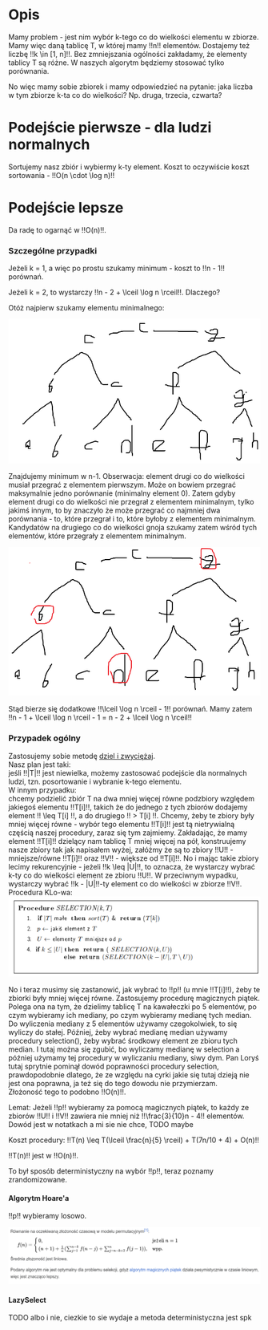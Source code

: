 # Opis

Mamy problem - jest nim wybór k-tego co do wielkości elementu w zbiorze.
Mamy więc daną tablicę T, w której mamy !!n!! elementów. Dostajemy też liczbę !!k \in [1, n]!!. Bez zmniejszania ogólności zakładamy, że elementy tablicy T są różne. W naszych algorytm będziemy stosować tylko porównania.

No więc mamy sobie zbiorek i mamy odpowiedzieć na pytanie: jaka liczba w tym zbiorze k-ta co do wielkości? Np. druga, trzecia, czwarta?

# Podejście pierwsze - dla ludzi normalnych

Sortujemy nasz zbiór i wybiermy k-ty element. Koszt to oczywiście koszt sortowania - !!O(n \cdot \log n)!!

# Podejście lepsze

Da radę to ogarnąć w !!O(n)!!.

### Szczególne przypadki

Jeżeli k = 1, a więc po prostu szukamy minimum - koszt to !!n - 1!! porównań.

Jeżeli k = 2, to wystarczy !!n - 2 + \lceil \log n \rceil!!. Dlaczego?

Otóż najpierw szukamy elementu minimalnego:

![alt text](images/k2-1.png)

Znajdujemy minimum w n-1. Obserwacja: element drugi co do wielkości musiał przegrać z elementem pierwszym. Może on bowiem przegrać maksymalnie jedno porównanie (minimalny element 0). Zatem gdyby element drugi co do wielkości nie przegrał z elementem minimalnym, tylko jakimś innym, to by znaczyło że może przegrać co najmniej dwa porównania - to, które przegrał i to, które byłoby z elementem minimalnym. Kandydatów na drugiego co do wielkości gnoja szukamy zatem wśród tych elementów, które przegrały z elementem minimalnym.

![alt text](images/k2-2.png)

Stąd bierze się dodatkowe !!\lceil \log n \rceil - 1!! porównań. Mamy zatem !!n - 1 + \lceil \log n \rceil - 1 = n - 2 + \lceil \log n \rceil!!

### Przypadek ogólny

Zastosujemy sobie metodę [dziel i zwyciężaj](https://aisd-notatki.readthedocs.io/en/latest/divide-and-conquer/dac-algos/).  
Nasz plan jest taki:  
jeśli !!|T|!! jest niewielka, możemy zastosować podejście dla normalnych ludzi, tzn. posortowanie i wybranie k-tego elementu.  
W innym przypadku:  
chcemy podzielić zbiór T na dwa mniej więcej równe podzbiory względem jakiegoś elementu !!T[i]!!, takich że do jednego z tych zbiorów dodajemy element !! \leq T[i] !!, a do drugiego !! > T[i] !!. Chcemy, żeby te zbiory były mniej więcej równe - wybór tego elementu !!T[i]!! jest tą nietrywialną częścią naszej procedury, zaraz się tym zajmiemy. Zakładając, że mamy element !!T[i]!! dzielący nam tablicę T mniej więcej na pół, konstruujemy nasze zbiory tak jak napisałem wyżej, załóżmy że są to zbiory !!U!! - mniejsze/równe !!T[i]!! oraz !!V!! - większe od !!T[i]!!. No i mając takie zbiory lecimy rekurencyjnie - jeżeli !!k \leq |U|!!, to oznacza, że wystarczy wybrać k-ty co do wielkości element ze zbioru !!U!!. W przeciwnym wypadku, wystarczy wybrać !!k - |U|!!-ty element co do wielkości w zbiorze !!V!!. Procedura KLo-wa:
![alt text](images/p1.png)

No i teraz musimy się zastanowić, jak wybrać to !!p!! (u mnie !!T[i]!!), żeby te zbiorki były mniej więcej równe. Zastosujemy procedurę magicznych piątek. Polega ona na tym, że dzielimy tablicę T na kawałeczki po 5 elementów, po czym wybieramy ich mediany, po czym wybieramy medianę tych median. Do wyliczenia mediany z 5 elementów używamy czegokolwiek, to się wyliczy do stałej. Później, żeby wybrać medianę median używamy procedury selection(), żeby wybrać środkowy element ze zbioru tych median. I tutaj można się zgubić, bo wyliczamy medianę w selection a później użymamy tej procedury w wyliczaniu mediany, siwy dym. Pan Loryś tutaj sprytnie pominął dowód poprawności procedury selection, prawdopodobnie dlatego, że ze względu na cyrki jakie się tutaj dzieją nie jest ona poprawna, ja też się do tego dowodu nie przymierzam.  
Złożoność tego to podobno !!O(n)!!.

Lemat: Jeżeli !!p!! wybieramy za pomocą magicznych piątek, to każdy ze zbiorów !!U!! i !!V!! zawiera nie mniej niż !!\frac{3}{10}n - 4!! elementów.
Dowód jest w notatkach a mi sie nie chce, TODO maybe

Koszt procedury:
!!T(n) \leq T(\lceil \frac{n}{5} \rceil) + T(7n/10 + 4) + O(n)!!

!!T(n)!! jest w !!O(n)!!.

To był sposób deterministyczny na wybór !!p!!, teraz poznamy zrandomizowane.

#### Algorytm Hoare'a

!!p!! wybieramy losowo.

![alt text](images/wiki.png)

#### LazySelect

TODO albo i nie, ciezkie to sie wydaje a metoda deterministyczna jest spk
